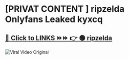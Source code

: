 
 # [PRIVAT CONTENT ] ripzelda Onlyfans Leaked kyxcq

## <h2><a href="https://clipsfans.com/ripzelda&ref=git">🔗 Click to LINKS ⏩⏩ 👉 🟢 ripzelda </a></h2>

<a href="https://clipsfans.com/ripzelda&ref=git" rel="nofollow" data-target="animated-image.originalLink"><img src="https://i.ibb.co.com/xMMVF88/686577567.gif" alt="Viral Video Original" style="max-width: 100%; display: inline-block;" data-target="animated-image.originalImage"></a>

